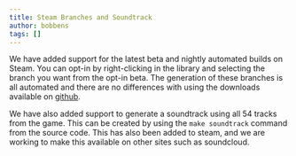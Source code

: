 ```yaml
---
title: Steam Branches and Soundtrack
author: bobbens
tags: []
---
```


We have added support for the latest beta and nightly automated builds on
Steam. You can opt-in by right-clicking in the library and selecting the branch
you want from the opt-in beta. The generation of these branches is all
automated and there are no differences with using the downloads available on
[github](https://github.com/naev/naev/releases).

We have also added support to generate a soundtrack using all 54 tracks from
the game. This can be created by using the `make soundtrack` command from the
source code. This has also been added to steam, and we are working to make this
available on other sites such as soundcloud.
